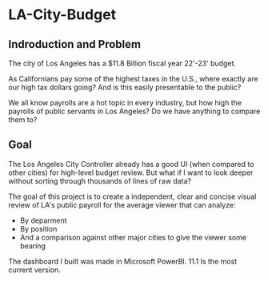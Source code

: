 # LA-City-Budget

## Indroduction and Problem
The city of Los Angeles has a $11.8 Billion fiscal year 22'-23' budget.

As Californians pay some of the highest taxes in the U.S., where exactly are our high tax dollars going? And is this easily presentable to the public?

We all know payrolls are a hot topic in every industry, but how high the payrolls of public servants in Los Angeles? Do we have anything to compare them to?

## Goal
The Los Angeles City Controller already has a good UI (when compared to other cities) for high-level budget review. But what if I want to look deeper without sorting through thousands of lines of raw data?

The goal of this project is to create a independent, clear and concise visual review of LA's public payroll for the average viewer that can analyze:
- By deparment
- By position
- And a comparison against other major cities to give the viewer some bearing

The dashboard I built was made in Microsoft PowerBI.
11.1 Is the most current version.
